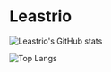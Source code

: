 # Leastrio

![Leastrio's GitHub stats](https://github-readme-stats.vercel.app/api?username=leastrio&show_icons=true&theme=tokyonight)

![Top Langs](https://github-readme-stats.vercel.app/api/top-langs/?username=leastrio&layout=compact)

